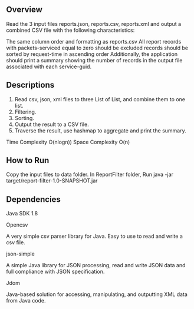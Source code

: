 ## Overview

Read the 3 input files reports.json, reports.csv, reports.xml and output a combined CSV file with the following characteristics:

The same column order and formatting as reports.csv
All report records with packets-serviced equal to zero should be excluded
records should be sorted by request-time in ascending order
Additionally, the application should print a summary showing the number of records in the output file associated with each service-guid.


## Descriptions

1. Read csv, json, xml files to three List of List<String>, and combine them to one list. 
2. Filtering.
3. Sorting.
4. Output the result to a CSV file.
5. Traverse the result, use hashmap to aggregate and print the summary.

Time Complexity O(nlogn))
Space Complexity O(n)

## How to Run

Copy the input files to data folder. In ReportFilter folder, Run java -jar target/report-filter-1.0-SNAPSHOT.jar  


## Dependencies

Java SDK 1.8

Opencsv

A very simple csv parser library for Java. Easy to use to read and write a csv file.

json-simple

A simple Java library for JSON processing, read and write JSON data and full compliance with JSON specification.

Jdom

Java-based solution for accessing, manipulating, and outputting XML data from Java code. 


